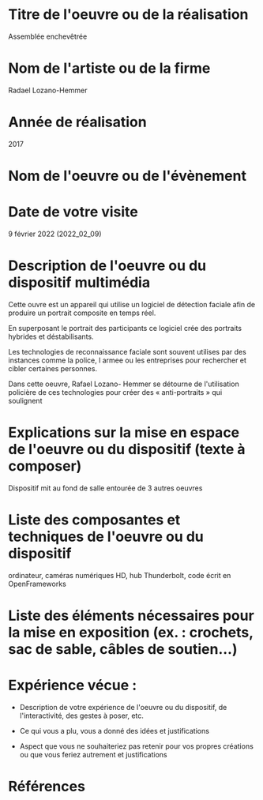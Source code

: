 # Titre de l'oeuvre ou de la réalisation
Assemblée enchevêtrée

# Nom de l'artiste ou de la firme 
Radael Lozano-Hemmer

# Année de réalisation 
2017
# Nom de l'oeuvre ou de l'évènement

# Date de votre visite 
9 février 2022 (2022_02_09)

# Description de l'oeuvre ou du dispositif multimédia 
Cette ouvre est un appareil qui utilise un logiciel de détection
faciale afin de produire un portrait composite en temps réel.

En superposant le portrait des participants ce logiciel crée des
portraits hybrides et déstabilisants. 

Les technologies de
reconnaissance faciale sont souvent utilises par des instances
comme la police, l armee ou les entreprises pour rechercher et
cibler certaines personnes. 

Dans cette oeuvre, Rafael Lozano-
Hemmer se détourne de l'utilisation policière de ces technologies
pour créer des « anti-portraits » qui soulignent


# Explications sur la mise en espace de l'oeuvre ou du dispositif (texte à composer)
Dispositif mit au fond de salle entourée de 3 autres oeuvres

# Liste des composantes et techniques de l'oeuvre ou du dispositif 

ordinateur, caméras numériques HD, hub Thunderbolt, code écrit en OpenFrameworks

# Liste des éléments nécessaires pour la mise en exposition (ex. : crochets, sac de sable, câbles de soutien...)

# Expérience vécue :

*  Description de votre expérience de l'oeuvre ou du dispositif, de l'interactivité, des gestes à poser, etc.

* Ce qui vous a plu, vous a donné des idées et justifications

* Aspect que vous ne souhaiteriez pas retenir pour vos propres créations ou que vous feriez autrement et justifications

# Références
 



 
